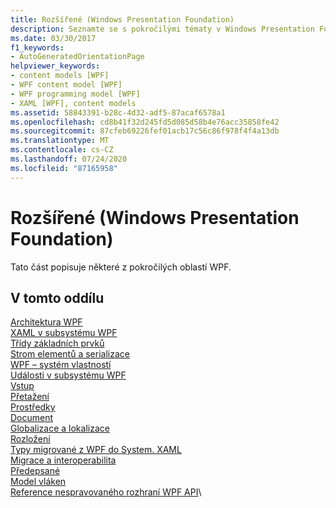 ```yaml
---
title: Rozšířené (Windows Presentation Foundation)
description: Seznamte se s pokročilými tématy v Windows Presentation Foundation, jako jsou architektury, třídy základních prvků a systém vlastností.
ms.date: 03/30/2017
f1_keywords:
- AutoGeneratedOrientationPage
helpviewer_keywords:
- content models [WPF]
- WPF content model [WPF]
- WPF programming model [WPF]
- XAML [WPF], content models
ms.assetid: 58843391-b28c-4d32-adf5-87acaf6578a1
ms.openlocfilehash: cd8b41f32d245fd5d085d58b4e76acc35858fe42
ms.sourcegitcommit: 87cfeb69226fef01acb17c56c86f978f4f4a13db
ms.translationtype: MT
ms.contentlocale: cs-CZ
ms.lasthandoff: 07/24/2020
ms.locfileid: "87165958"
---
```

# <a name="advanced-windows-presentation-foundation"></a>Rozšířené (Windows Presentation Foundation)

Tato část popisuje některé z pokročilých oblastí WPF.

## <a name="in-this-section"></a>V tomto oddílu

[Architektura WPF](wpf-architecture.md)\
[XAML v subsystému WPF](xaml-in-wpf.md)\
[Třídy základních prvků](base-elements.md)\
[Strom elementů a serializace](element-tree-and-serialization.md)\
[WPF – systém vlastností](properties-wpf.md)\
[Události v subsystému WPF](events-wpf.md)\
[Vstup](input-wpf.md)\
[Přetažení](drag-and-drop.md)\
[Prostředky](resources-wpf.md)\
[Document](documents.md)\
[Globalizace a lokalizace](globalization-and-localization.md)\
[Rozložení](layout.md)\
[Typy migrované z WPF do System. XAML](types-migrated-from-wpf-to-system.md)\
[Migrace a interoperabilita](migration-and-interoperability.md)\
[Předepsané](performance.md)\
[Model vláken](threading-model.md)\
[Reference nespravovaného rozhraní WPF API](wpf-unmanaged-api-reference.md)\

